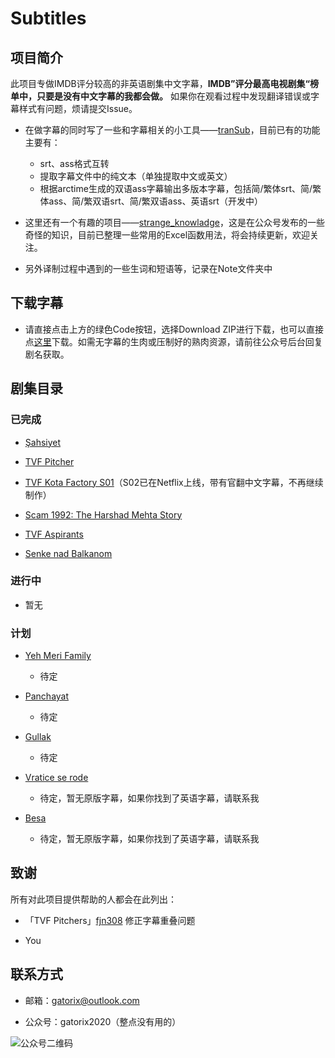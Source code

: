 # Subtitles

## 项目简介

此项目专做IMDB评分较高的非英语剧集中文字幕，**IMDB”评分最高电视剧集“榜单中，只要是没有中文字幕的我都会做。** 如果你在观看过程中发现翻译错误或字幕样式有问题，烦请提交Issue。
  
+ 在做字幕的同时写了一些和字幕相关的小工具——[tranSub](https://github.com/Gatorix/tranSub)，目前已有的功能主要有：
  + srt、ass格式互转
  + 提取字幕文件中的纯文本（单独提取中文或英文）
  + 根据arctime生成的双语ass字幕输出多版本字幕，包括简/繁体srt、简/繁体ass、简/繁双语srt、简/繁双语ass、英语srt（开发中）

+ 这里还有一个有趣的项目——[strange_knowladge](https://github.com/Gatorix/strange_knowladge)，这是在公众号发布的一些奇怪的知识，目前已整理一些常用的Excel函数用法，将会持续更新，欢迎关注。

+ 另外译制过程中遇到的一些生词和短语等，记录在Note文件夹中
  
## 下载字幕

+ 请直接点击上方的绿色Code按钮，选择Download ZIP进行下载，也可以直接点[这里](https://github.com/Gatorix/subtitles/archive/master.zip)下载。如需无字幕的生肉或压制好的熟肉资源，请前往公众号后台回复剧名获取。

## 剧集目录

### 已完成

+ [Şahsiyet](https://www.imdb.com/title/tt7920978/)

+ [TVF Pitcher](https://www.imdb.com/title/tt4742876/)
  
+ [TVF Kota Factory S01](https://www.imdb.com/title/tt9432978/)（S02已在Netflix上线，带有官翻中文字幕，不再继续制作）
  
+ [Scam 1992: The Harshad Mehta Story](https://www.imdb.com/title/tt12392504/)
  
+ [TVF Aspirants](https://www.imdb.com/title/tt14392248/)

+ [Senke nad Balkanom](https://www.imdb.com/title/tt6108262/)
  
### 进行中

+ 暂无
  
### 计划

+ [Yeh Meri Family](https://www.imdb.com/title/tt8595766/)
  + 待定
  
+ [Panchayat](https://www.imdb.com/title/tt12004706/)
  + 待定

+ [Gullak](https://www.imdb.com/title/tt10530900/)
  + 待定

+ [Vratice se rode](https://www.imdb.com/title/tt1043822/)
  + 待定，暂无原版字幕，如果你找到了英语字幕，请联系我
  
+ [Besa](https://www.imdb.com/title/tt9170318/)
  + 待定，暂无原版字幕，如果你找到了英语字幕，请联系我

## 致谢

所有对此项目提供帮助的人都会在此列出：

+ 「TVF Pitchers」[fjn308](https://github.com/fjn308) 修正字幕重叠问题

+ You
  
## 联系方式

+ 邮箱：gatorix@outlook.com

+ 公众号：gatorix2020（整点没有用的）
  
![公众号二维码](https://i.loli.net/2020/12/01/kUpPoLGzT2Q9Rhu.jpg)
